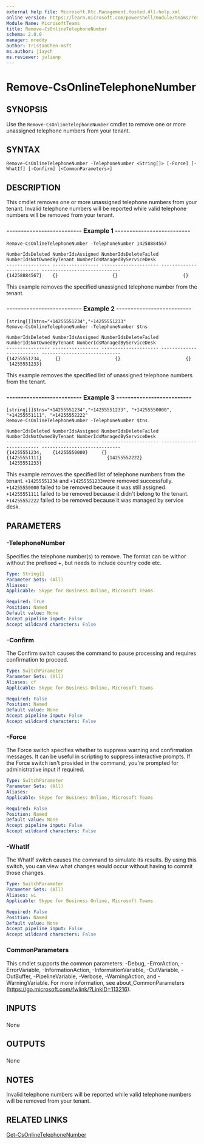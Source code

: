 ```yaml
---
external help file: Microsoft.Rtc.Management.Hosted.dll-help.xml
online version: https://learn.microsoft.com/powershell/module/teams/remove-csonlinetelephonenumber
Module Name: MicrosoftTeams
title: Remove-CsOnlineTelephoneNumber
schema: 2.0.0
manager: mreddy
author: TristanChen-msft
ms.author: jiaych
ms.reviewer: julienp
---
```


# Remove-CsOnlineTelephoneNumber

## SYNOPSIS
Use the `Remove-CsOnlineTelephoneNumber` cmdlet to remove one or more unassigned telephone numbers from your tenant.

## SYNTAX

```
Remove-CsOnlineTelephoneNumber -TelephoneNumber <String[]> [-Force] [-WhatIf] [-Confirm] [<CommonParameters>]
```

## DESCRIPTION
This cmdlet removes one or more unassigned telephone numbers from your tenant. Invalid telephone numbers will be reported while valid telephone numbers will be removed from your tenant.

### -------------------------- Example 1 --------------------------
```
Remove-CsOnlineTelephoneNumber -TelephoneNumber 14258884567
```
```Output
NumberIdsDeleted NumberIdsAssigned NumberIdsDeleteFailed  NumberIdsNotOwnedByTenant NumberIdsManagedByServiceDesk
---------------- ----------------- --------------------- ------------------------- -----------------------------
{14258884567}    {}                    {}                        {}
```

This example removes the specified unassigned telephone number from the tenant.

### -------------------------- Example 2 --------------------------
```
[string[]]$tns="+14255551234","+14255551233"
Remove-CsOnlineTelephoneNumber -TelephoneNumber $tns
```
```Output
NumberIdsDeleted NumberIdsAssigned NumberIdsDeleteFailed  NumberIdsNotOwnedByTenant NumberIdsManagedByServiceDesk
---------------- ----------------- --------------------- ------------------------- -----------------------------
{14255551234,     {}                    {}                        {}
 14255551233}    
```

This example removes the specified list of unassigned telephone numbers from the tenant.


### -------------------------- Example 3 --------------------------
```
[string[]]$tns="+14255551234","+14255551233", "+14255550000", "+14255551111", "+14255552222"
Remove-CsOnlineTelephoneNumber -TelephoneNumber $tns
```
```Output
NumberIdsDeleted NumberIdsAssigned NumberIdsDeleteFailed  NumberIdsNotOwnedByTenant NumberIdsManagedByServiceDesk
---------------- ----------------- --------------------- ------------------------- -----------------------------
{14255551234,    {14255550000}     {}                     {14255551111}                        {14255552222}
 14255551233}    
```

This example removes the specified list of telephone numbers from the tenant. `+14255551234` and `+14255551233`were removed successfully. `+14255550000` failed to be removed because it was still assigned. `+14255551111` failed to be removed because it didn't belong to the tenant. `+14255552222` failed to be removed because it was managed by service desk.

## PARAMETERS

### -TelephoneNumber
Specifies the telephone number(s) to remove. The format can be withor without the prefixed +, but needs to include country code etc.

```yaml
Type: String[]
Parameter Sets: (All)
Aliases: 
Applicable: Skype for Business Online, Microsoft Teams

Required: True
Position: Named
Default value: None
Accept pipeline input: False
Accept wildcard characters: False
```

### -Confirm
The Confirm switch causes the command to pause processing and requires confirmation to proceed.

```yaml
Type: SwitchParameter
Parameter Sets: (All)
Aliases: cf
Applicable: Skype for Business Online, Microsoft Teams

Required: False
Position: Named
Default value: None
Accept pipeline input: False
Accept wildcard characters: False
```

### -Force
The Force switch specifies whether to suppress warning and confirmation messages.
It can be useful in scripting to suppress interactive prompts.
If the Force switch isn't provided in the command, you're prompted for administrative input if required.

```yaml
Type: SwitchParameter
Parameter Sets: (All)
Aliases: 
Applicable: Skype for Business Online, Microsoft Teams

Required: False
Position: Named
Default value: None
Accept pipeline input: False
Accept wildcard characters: False
```

### -WhatIf
The WhatIf switch causes the command to simulate its results.
By using this switch, you can view what changes would occur without having to commit those changes.

```yaml
Type: SwitchParameter
Parameter Sets: (All)
Aliases: wi
Applicable: Skype for Business Online, Microsoft Teams

Required: False
Position: Named
Default value: None
Accept pipeline input: False
Accept wildcard characters: False
```

### CommonParameters
This cmdlet supports the common parameters: -Debug, -ErrorAction, -ErrorVariable, -InformationAction, -InformationVariable, -OutVariable, -OutBuffer, -PipelineVariable, -Verbose, -WarningAction, and -WarningVariable. For more information, see about_CommonParameters (https://go.microsoft.com/fwlink/?LinkID=113216).

## INPUTS

###  
None

## OUTPUTS

###  
None

## NOTES
Invalid telephone numbers will be reported while valid telephone numbers will be removed from your tenant.

## RELATED LINKS
[Get-CsOnlineTelephoneNumber](Get-CsOnlineTelephoneNumber.md)
